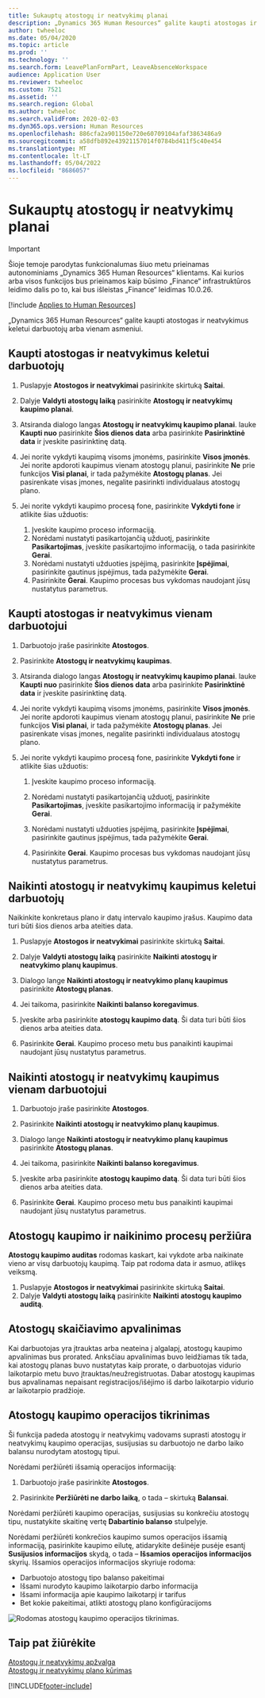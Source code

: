 ```yaml
---
title: Sukauptų atostogų ir neatvykimų planai
description: „Dynamics 365 Human Resources“ galite kaupti atostogas ir neatvykimus keletui darbuotojų arba vienam asmeniui.
author: twheeloc
ms.date: 05/04/2020
ms.topic: article
ms.prod: ''
ms.technology: ''
ms.search.form: LeavePlanFormPart, LeaveAbsenceWorkspace
audience: Application User
ms.reviewer: twheeloc
ms.custom: 7521
ms.assetid: ''
ms.search.region: Global
ms.author: twheeloc
ms.search.validFrom: 2020-02-03
ms.dyn365.ops.version: Human Resources
ms.openlocfilehash: 886cfa2a901150e720e60709104afaf3863486a9
ms.sourcegitcommit: a58dfb892e43921157014f0784bd411f5c40e454
ms.translationtype: MT
ms.contentlocale: lt-LT
ms.lasthandoff: 05/04/2022
ms.locfileid: "8686057"
---
```

# <a name="accrue-leave-and-absence-plans"></a>Sukauptų atostogų ir neatvykimų planai

>[!Important]
>Šioje temoje parodytas funkcionalumas šiuo metu prieinamas autonominiams „Dynamics 365 Human Resources“ klientams. Kai kurios arba visos funkcijos bus prieinamos kaip būsimo „Finance“ infrastruktūros leidimo dalis po to, kai bus išleistas „Finance“ leidimas 10.0.26.


[!include [Applies to Human Resources](../includes/applies-to-hr.md)]

„Dynamics 365 Human Resources“ galite kaupti atostogas ir neatvykimus keletui darbuotojų arba vienam asmeniui.

## <a name="accrue-leave-and-absence-for-multiple-employees"></a>Kaupti atostogas ir neatvykimus keletui darbuotojų

1. Puslapyje **Atostogos ir neatvykimai** pasirinkite skirtuką **Saitai**.

2. Dalyje **Valdyti atostogų laiką** pasirinkite **Atostogų ir neatvykimų kaupimo planai**.

3. Atsiranda dialogo langas **Atostogų ir neatvykimų kaupimo planai**. lauke **Kaupti nuo** pasirinkite **Šios dienos data** arba pasirinkite **Pasirinktinė data** ir įveskite pasirinktinę datą.

4. Jei norite vykdyti kaupimą visoms įmonėms, pasirinkite **Visos įmonės**. Jei norite apdoroti kaupimus vienam atostogų planui, pasirinkite **Ne** prie funkcijos **Visi planai**, ir tada pažymėkite **Atostogų planas**. Jei pasirenkate visas įmones, negalite pasirinkti individualaus atostogų plano.

5. Jei norite vykdyti kaupimo procesą fone, pasirinkite **Vykdyti fone** ir atlikite šias užduotis:

    1. Įveskite kaupimo proceso informaciją.
    2. Norėdami nustatyti pasikartojančią užduotį, pasirinkite **Pasikartojimas**, įveskite pasikartojimo informaciją, o tada pasirinkite **Gerai**.
    3. Norėdami nustatyti užduoties įspėjimą, pasirinkite **Įspėjimai**, pasirinkite gautinus įspėjimus, tada pažymėkite **Gerai**.
    4. Pasirinkite **Gerai**. Kaupimo procesas bus vykdomas naudojant jūsų nustatytus parametrus. 

## <a name="accrue-leave-and-absence-for-an-employee"></a>Kaupti atostogas ir neatvykimus vienam darbuotojui

1. Darbuotojo įraše pasirinkite **Atostogos**.

2. Pasirinkite **Atostogų ir neatvykimų kaupimas**.

3. Atsiranda dialogo langas **Atostogų ir neatvykimų kaupimo planai**. lauke **Kaupti nuo** pasirinkite **Šios dienos data** arba pasirinkite **Pasirinktinė data** ir įveskite pasirinktinę datą.

4. Jei norite vykdyti kaupimą visoms įmonėms, pasirinkite **Visos įmonės**. Jei norite apdoroti kaupimus vienam atostogų planui, pasirinkite **Ne** prie funkcijos **Visi planai**, ir tada pažymėkite **Atostogų planas**. Jei pasirenkate visas įmones, negalite pasirinkti individualaus atostogų plano.

5. Jei norite vykdyti kaupimo procesą fone, pasirinkite **Vykdyti fone** ir atlikite šias užduotis:

   1. Įveskite kaupimo proceso informaciją.

   2. Norėdami nustatyti pasikartojančią užduotį, pasirinkite **Pasikartojimas**, įveskite pasikartojimo informaciją ir pažymėkite **Gerai**.

   3. Norėdami nustatyti užduoties įspėjimą, pasirinkite **Įspėjimai**, pasirinkite gautinus įspėjimus, tada pažymėkite **Gerai**.

   4. Pasirinkite **Gerai**. Kaupimo procesas bus vykdomas naudojant jūsų nustatytus parametrus.

## <a name="delete-leave-and-absence-accruals-for-multiple-employees"></a>Naikinti atostogų ir neatvykimų kaupimus keletui darbuotojų

Naikinkite konkretaus plano ir datų intervalo kaupimo įrašus. Kaupimo data turi būti šios dienos arba ateities data.

1. Puslapyje **Atostogos ir neatvykimai** pasirinkite skirtuką **Saitai**.

2. Dalyje **Valdyti atostogų laiką** pasirinkite **Naikinti atostogų ir neatvykimo planų kaupimus**.

3. Dialogo lange **Naikinti atostogų ir neatvykimo planų kaupimus** pasirinkite **Atostogų planas**.

4. Jei taikoma, pasirinkite **Naikinti balanso koregavimus**.

5. Įveskite arba pasirinkite **atostogų kaupimo datą**. Ši data turi būti šios dienos arba ateities data.

6. Pasirinkite **Gerai**. Kaupimo proceso metu bus panaikinti kaupimai naudojant jūsų nustatytus parametrus.

## <a name="delete-leave-and-absence-accruals-for-a-single-employee"></a>Naikinti atostogų ir neatvykimų kaupimus vienam darbuotojui

1. Darbuotojo įraše pasirinkite **Atostogos**.

2. Pasirinkite **Naikinti atostogų ir neatvykimo planų kaupimus**.

3. Dialogo lange **Naikinti atostogų ir neatvykimo planų kaupimus** pasirinkite **Atostogų planas**.

4. Jei taikoma, pasirinkite **Naikinti balanso koregavimus**.

5. Įveskite arba pasirinkite **atostogų kaupimo datą**. Ši data turi būti šios dienos arba ateities data.

6. Pasirinkite **Gerai**. Kaupimo proceso metu bus panaikinti kaupimai naudojant jūsų nustatytus parametrus.

## <a name="review-leave-accrual-and-deletion-processes"></a>Atostogų kaupimo ir naikinimo procesų peržiūra

**Atostogų kaupimo auditas** rodomas kaskart, kai vykdote arba naikinate vieno ar visų darbuotojų kaupimą. Taip pat rodoma data ir asmuo, atlikęs veiksmą.

1. Puslapyje **Atostogos ir neatvykimai** pasirinkite skirtuką **Saitai**.
2. Dalyje **Valdyti atostogų laiką** pasirinkite **Naikinti atostogų kaupimo auditą**.

## <a name="leave-accrual-rounding"></a>Atostogų skaičiavimo apvalinimas
Kai darbuotojas yra įtrauktas arba neateina į algalapį, atostogų kaupimo apvalinimas bus prorated. Anksčiau apvalinimas buvo leidžiamas tik tada, kai atostogų planas buvo nustatytas kaip prorate, o darbuotojas vidurio laikotarpio metu buvo įtrauktas/neužregistruotas. Dabar atostogų kaupimas bus apvalinamas nepaisant registracijos/išėjimo iš darbo laikotarpio vidurio ar laikotarpio pradžioje.

## <a name="leave-accrual-transaction-auditing"></a>Atostogų kaupimo operacijos tikrinimas

Ši funkcija padeda atostogų ir neatvykimų vadovams suprasti atostogų ir neatvykimų kaupimo operacijas, susijusias su darbuotojo ne darbo laiko balansu nurodytam atostogų tipui.

Norėdami peržiūrėti išsamią operacijos informaciją:

1. Darbuotojo įraše pasirinkite **Atostogos**.

2. Pasirinkite **Peržiūrėti ne darbo laiką**, o tada – skirtuką **Balansai**.

Norėdami peržiūrėti kaupimo operacijas, susijusias su konkrečiu atostogų tipu, nustatykite skaitinę vertę **Dabartinio balanso** stulpelyje.

Norėdami peržiūrėti konkrečios kaupimo sumos operacijos išsamią informaciją, pasirinkite kaupimo eilutę, atidarykite dešinėje pusėje esantį **Susijusios informacijos** skydą, o tada – **Išsamios operacijos informacijos** skyrių. Išsamios operacijos informacijos skyriuje rodoma:

- Darbuotojo atostogų tipo balanso pakeitimai
- Išsami nurodyto kaupimo laikotarpio darbo informacija
- Išsami informacija apie kaupimo laikotarpį ir tarifus
- Bet kokie pakeitimai, atlikti atostogų plano konfigūracijoms

![Rodomas atostogų kaupimo operacijos tikrinimas.](media/hr-leave-and-absence-accrue-audit.png)

## <a name="see-also"></a>Taip pat žiūrėkite

[Atostogų ir neatvykimų apžvalga](hr-leave-and-absence-overview.md)</br>
[Atostogų ir neatvykimų plano kūrimas](hr-leave-and-absence-plans.md)



[!INCLUDE[footer-include](../includes/footer-banner.md)]
